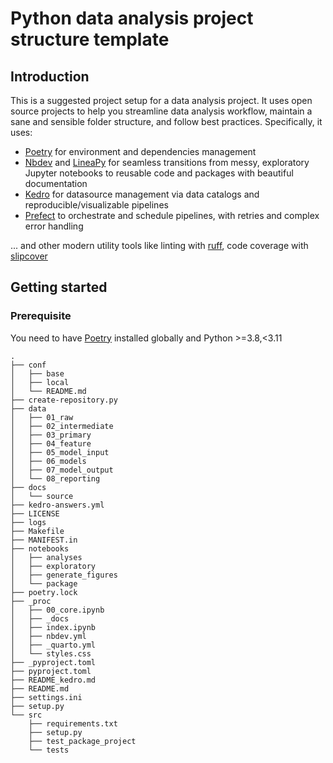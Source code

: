 # Python data analysis project structure template

## Introduction

This is a suggested project setup for a data analysis project. It uses open source projects to help you streamline data analysis workflow, maintain a sane and sensible folder structure, and follow best practices. Specifically, it uses:
- [Poetry](https://python-poetry.org/) for environment and dependencies management
- [Nbdev](https://nbdev.fast.ai/) and [LineaPy](https://github.com/LineaLabs/lineapy) for seamless transitions from messy, exploratory Jupyter notebooks to reusable code and packages with beautiful documentation
- [Kedro](https://github.com/kedro-org/kedro) for datasource management via data catalogs and reproducible/visualizable pipelines
- [Prefect](https://www.prefect.io/) to orchestrate and schedule pipelines, with retries and complex error handling

... and other modern utility tools like linting with [ruff](https://github.com/charliermarsh/ruff), code coverage with [slipcover](https://github.com/plasma-umass/slipcover)

## Getting started

### Prerequisite

You need to have [Poetry](https://python-poetry.org/) installed globally and Python >=3.8,<3.11


```
.
├── conf
│   ├── base
│   ├── local
│   └── README.md
├── create-repository.py
├── data
│   ├── 01_raw
│   ├── 02_intermediate
│   ├── 03_primary
│   ├── 04_feature
│   ├── 05_model_input
│   ├── 06_models
│   ├── 07_model_output
│   └── 08_reporting
├── docs
│   └── source
├── kedro-answers.yml
├── LICENSE
├── logs
├── Makefile
├── MANIFEST.in
├── notebooks
│   ├── analyses
│   ├── exploratory
│   ├── generate_figures
│   └── package
├── poetry.lock
├── _proc
│   ├── 00_core.ipynb
│   ├── _docs
│   ├── index.ipynb
│   ├── nbdev.yml
│   ├── _quarto.yml
│   └── styles.css
├── _pyproject.toml
├── pyproject.toml
├── README_kedro.md
├── README.md
├── settings.ini
├── setup.py
└── src
    ├── requirements.txt
    ├── setup.py
    ├── test_package_project
    └── tests
```
